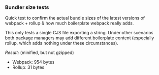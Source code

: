 ### Bundler size tests

Quick test to confirm the actual bundle sizes of the latest versions of webpack + rollup & how much boilerplate
webpack really adds. 

This only tests a single CJS file exporting a string. Under other scenarios both package managers may add different 
boilerplate content (especially rollup, which adds nothing under these circumstances).

*Result:* (minified, but not gzipped)
- Webpack: 954 bytes 
- Rollup: 31 bytes

